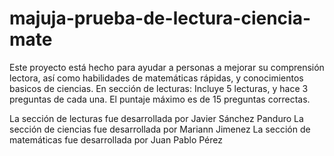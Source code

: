 # majuja-prueba-de-lectura-ciencia-mate

Este proyecto está hecho para ayudar a personas a mejorar su comprensión lectora, así como habilidades de matemáticas rápidas, y conocimientos basicos de ciencias. 
En sección de lecturas: Incluye 5 lecturas, y hace 3 preguntas de cada una. El puntaje máximo es de 15 preguntas correctas. 

La sección de lecturas fue desarrollada por Javier Sánchez Panduro
La sección de ciencias fue desarrollada por Mariann Jimenez
La sección de matemáticas fue desarrollada por Juan Pablo Pérez
